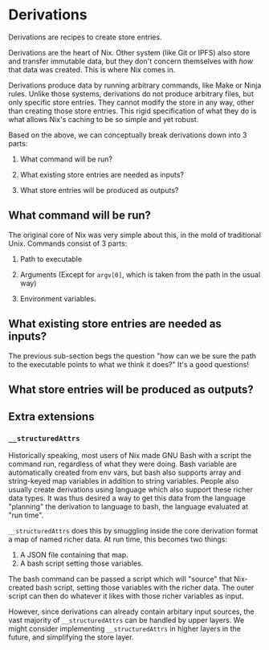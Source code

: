 # Derivations

Derivations are recipes to create store entries.

Derivations are the heart of Nix.
Other system (like Git or IPFS) also store and transfer immutable data, but they don't concern themselves with *how* that data was created.
This is where Nix comes in.

Derivations produce data by running arbitrary commands, like Make or Ninja rules.
Unlike those systems, derivations do not produce arbitrary files, but only specific store entries.
They cannot modify the store in any way, other than creating those store entries.
This rigid specification of what they do is what allows Nix's caching to be so simple and yet robust.

Based on the above, we can conceptually break derivations down into 3 parts:

1. What command will be run?

2. What existing store entries are needed as inputs?

3. What store entries will be produced as outputs?

## What command will be run?

The original core of Nix was very simple about this, in the mold of traditional Unix.
Commands consist of 3 parts:

1. Path to executable

2. Arguments (Except for `argv[0]`, which is taken from the path in the usual way)

3. Environment variables.

## What existing store entries are needed as inputs?

The previous sub-section begs the question "how can we be sure the path to the executable points to what we think it does?"
It's a good questions!

## What store entries will be produced as outputs?

## Extra extensions

### `__structuredAttrs`

Historically speaking, most users of Nix made GNU Bash with a script the command run, regardless of what they were doing.
Bash variable are automatically created from env vars, but bash also supports array and string-keyed map variables in addition to string variables.
People also usually create derivations using language which also support these richer data types.
It was thus desired a way to get this data from the language "planning" the derivation to language to bash, the language evaluated at "run time".

`__structuredAttrs` does this by smuggling inside the core derivation format a map of named richer data.
At run time, this becomes two things:

1. A JSON file containing that map.
2. A bash script setting those variables.

The bash command can be passed a script which will "source" that Nix-created bash script, setting those variables with the richer data.
The outer script can then do whatever it likes with those richer variables as input.

However, since derivations can already contain arbitary input sources, the vast majority of `__structuredAttrs` can be handled by upper layers.
We might consider implementing `__structuredAttrs` in higher layers in the future, and simplifying the store layer.
